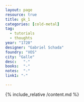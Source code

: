 ```yaml
---
layout: page
resource: true
title: gk_1
categories: [cold-metal]
tag:
  - tutorials
  - thoughts
year: "1720"
designer: "Gabriel Schada"
foundry: "VOS"
city: "Galle"
desc:   "-"
books:  "-"
notes:  "-"
link1: "-"

---
```


{% include_relative /content.md %}
